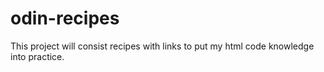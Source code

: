 # odin-recipes
This project will consist recipes with links to put my html code knowledge into practice. 